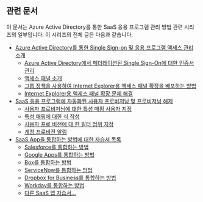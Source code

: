 ## 관련 문서
이 문서는 Azure Active Directory를 통한 SaaS 응용 프로그램 관리 방법 관련 시리즈의 일부입니다. 이 시리즈의 전체 글은 다음과 같습니다.

* [Azure Active Directory를 통한 Single Sign-on 및 응용 프로그램 액세스 관리 소개](../articles/active-directory/active-directory-appssoaccess-whatis.md)
  * [Azure Active Directory에서 페더레이션된 Single Sign-On에 대한 인증서 관리](../articles/active-directory/active-directory-sso-certs.md)
  * [액세스 패널 소개](../articles/active-directory/active-directory-saas-access-panel-introduction.md)
  * [그룹 정책을 사용하여 Internet Explorer용 액세스 패널 확장을 배포하는 방법](../articles/active-directory/active-directory-saas-ie-group-policy.md)
  * [Internet Explorer용 액세스 패널 확장 문제 해결](../articles/active-directory/active-directory-saas-ie-troubleshooting.md)
* [SaaS 응용 프로그램에 자동화된 사용자 프로비저닝 및 프로비저닝 해제](../articles/active-directory/active-directory-saas-app-provisioning.md)
  * [사용자 프로비저닝에 대한 특성 매핑 사용자 지정](../articles/active-directory/active-directory-saas-customizing-attribute-mappings.md)
  * [특성 매핑에 대한 식 작성](../articles/active-directory/active-directory-saas-writing-expressions-for-attribute-mappings.md)
  * [사용자 프로 비전에 대 한 필터 범위 지정](../articles/active-directory/active-directory-saas-scoping-filters.md)
  * [계정 프로비전 알림](../articles/active-directory/active-directory-saas-account-provisioning-notifications.md)
* [SaaS App을 통합하는 방법에 대한 자습서 목록](../articles/active-directory/active-directory-saas-tutorial-list.md)
  * [Salesforce를 통합하는 방법](../articles/active-directory/active-directory-saas-salesforce-tutorial.md)
  * [Google Apps를 통합하는 방법](../articles/active-directory/active-directory-saas-google-apps-tutorial.md)
  * [Box를 통합하는 방법](../articles/active-directory/active-directory-saas-box-tutorial.md)
  * [ServiceNow를 통합하는 방법](../articles/active-directory/active-directory-saas-servicenow-tutorial.md)
  * [Dropbox for Business를 통합하는 방법](../articles/active-directory/active-directory-saas-dropboxforbusiness-tutorial.md)
  * [Workday를 통합하는 방법](../articles/active-directory/active-directory-saas-workday-tutorial.md) 
  * [다른 SaaS 앱 자습서...](../articles/active-directory/active-directory-saas-tutorial-list.md)

<!---HONumber=Oct15_HO4-->